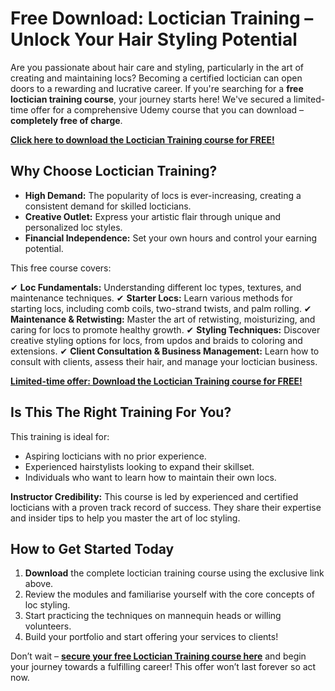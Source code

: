 # Free Download: Loctician Training – Unlock Your Hair Styling Potential

Are you passionate about hair care and styling, particularly in the art of creating and maintaining locs? Becoming a certified loctician can open doors to a rewarding and lucrative career. If you're searching for a **free loctician training course**, your journey starts here! We've secured a limited-time offer for a comprehensive Udemy course that you can download – **completely free of charge**.

[**Click here to download the Loctician Training course for FREE!**](https://udemywork.com/loctician-training)

## Why Choose Loctician Training?

*   **High Demand:** The popularity of locs is ever-increasing, creating a consistent demand for skilled locticians.
*   **Creative Outlet:** Express your artistic flair through unique and personalized loc styles.
*   **Financial Independence:** Set your own hours and control your earning potential.

This free course covers:

✔ **Loc Fundamentals:** Understanding different loc types, textures, and maintenance techniques.
✔ **Starter Locs:** Learn various methods for starting locs, including comb coils, two-strand twists, and palm rolling.
✔ **Maintenance & Retwisting:** Master the art of retwisting, moisturizing, and caring for locs to promote healthy growth.
✔ **Styling Techniques:** Discover creative styling options for locs, from updos and braids to coloring and extensions.
✔ **Client Consultation & Business Management:** Learn how to consult with clients, assess their hair, and manage your loctician business.

[**Limited-time offer: Download the Loctician Training course for FREE!**](https://udemywork.com/loctician-training)

## Is This The Right Training For You?

This training is ideal for:

*   Aspiring locticians with no prior experience.
*   Experienced hairstylists looking to expand their skillset.
*   Individuals who want to learn how to maintain their own locs.

**Instructor Credibility:** This course is led by experienced and certified locticians with a proven track record of success. They share their expertise and insider tips to help you master the art of loc styling.

## How to Get Started Today

1.  **Download** the complete loctician training course using the exclusive link above.
2.  Review the modules and familiarise yourself with the core concepts of loc styling.
3.  Start practicing the techniques on mannequin heads or willing volunteers.
4.  Build your portfolio and start offering your services to clients!

Don’t wait – **[secure your free Loctician Training course here](https://udemywork.com/loctician-training)** and begin your journey towards a fulfilling career! This offer won’t last forever so act now.
